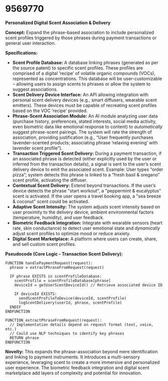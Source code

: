 # 9569770

**Personalized Digital Scent Association & Delivery**

**Concept:** Expand the phrase-based association to include personalized scent profiles triggered by those phrases during payment transactions or general user interaction.

**Specifications:**

*   **Scent Profile Database:** A database linking phrases (generated as per the source patent) to specific scent profiles. These profiles are comprised of a digital ‘recipe’ of volatile organic compounds (VOCs), represented as concentrations. This database will be user-customizable – allowing users to assign scents to phrases or allow the system to suggest associations.
*   **Scent Delivery Device Interface:**  An API allowing integration with personal scent delivery devices (e.g., smart diffusers, wearable scent emitters).  These devices must be capable of recreating scent profiles based on the VOC ‘recipe’ provided.
*   **Phrase-Scent Association Module:** An AI module analyzing user data (purchase history, preferences, stated interests, social media activity, even biometric data like emotional response to content) to *automatically* suggest phrase-scent pairings.  The system will rate the strength of association, providing justification (e.g., “User frequently purchases lavender-scented products; associating phrase ‘relaxing evening’ with lavender scent profile”).
*   **Transaction Triggered Scent Delivery:** During a payment transaction, if an associated phrase is detected (either explicitly used by the user or inferred from the transaction details), a signal is sent to the user’s scent delivery device to emit the associated scent.  Example: User types “order pizza”; system detects this phrase is linked to a “fresh basil & oregano” scent profile, activating the diffuser.
*   **Contextual Scent Delivery:** Extend beyond transactions.  If the user’s device detects the phrase "start workout", a "peppermint & eucalyptus" scent is activated.  If the user opens a travel booking app, a "sea breeze & coconut" scent could be activated.
*   **Adaptive Scent Intensity:** The system adjusts scent intensity based on user proximity to the delivery device, ambient environmental factors (temperature, humidity), and user feedback.
*   **Biometric Feedback Integration:**  Integrate with wearable sensors (heart rate, skin conductance) to detect user emotional state and *dynamically* adjust scent profiles to optimize mood or reduce anxiety.
*   **Digital Scent Marketplace:** A platform where users can create, share, and sell custom scent profiles.

**Pseudocode (Core Logic - Transaction Scent Delivery):**

```
FUNCTION handlePaymentRequest(request):
  phrase = extractPhraseFromRequest(request)

  IF phrase EXISTS in scentProfileDatabase:
    scentProfile = scentProfileDatabase[phrase]
    deviceId = getUserScentDeviceId() // Retrieve associated device ID

    IF deviceId EXISTS:
      sendScentProfileToDevice(deviceId, scentProfile)
      logScentDelivery(userId, phrase, scentProfile)
  ENDIF
ENDFUNCTION

FUNCTION extractPhraseFromRequest(request):
  // Implementation details depend on request format (text, voice, etc.)
  // Could use NLP techniques to identify key phrases
  RETURN phrase
ENDFUNCTION
```

**Novelty:** This expands the phrase-association beyond mere identification and linking to payment instruments. It introduces a multi-sensory experience, leveraging scent to create a more immersive and personalized user experience.  The biometric feedback integration and digital scent marketplace add layers of complexity and potential for innovation.